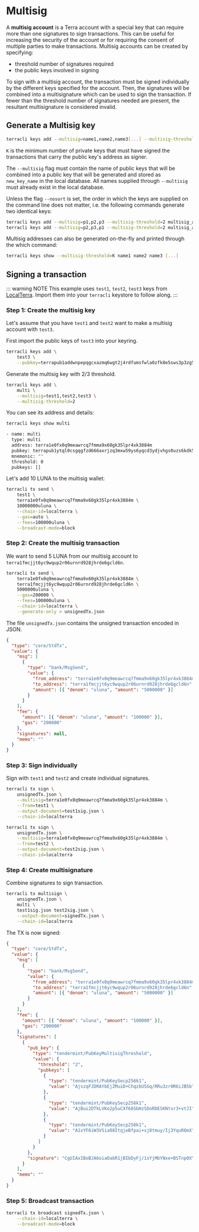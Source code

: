 # Multisig

A **multisig account** is a Terra account with a special key that can require more than one signatures to sign transactions. This can be useful for increasing the security of the account or for requiring the consent of multiple parties to make transactions. Multisig accounts can be created by specifying:

- threshold number of signatures required
- the public keys involved in signing

To sign with a multisig account, the transaction must be signed individually by the different keys specified for the account. Then, the signatures will be combined into a multisignature which can be used to sign the transaction. If fewer than the threshold number of signatures needed are present, the resultant multisignature is considered invalid.

## Generate a Multisig key

```bash
terracli keys add --multisig=name1,name2,name3[...] --multisig-threshold=K new_key_name
```

`K` is the minimum number of private keys that must have signed the transactions that carry the public key's address as signer.

The `--multisig` flag must contain the name of public keys that will be combined into a public key that will be generated and stored as `new_key_name` in the local database. All names supplied through `--multisig` must already exist in the local database.

Unless the flag `--nosort` is set, the order in which the keys are supplied on the command line does not matter, i.e. the following commands generate two identical keys:

```bash
terracli keys add --multisig=p1,p2,p3 --multisig-threshold=2 multisig_address
terracli keys add --multisig=p2,p3,p1 --multisig-threshold=2 multisig_address
```

Multisig addresses can also be generated on-the-fly and printed through the which command:

```bash
terracli keys show --multisig-threshold=K name1 name2 name3 [...]
```

## Signing a transaction

::: warning NOTE
This example uses `test1`, `test2`, `test3` keys from [LocalTerra](https://github.com/terra-project/LocalTerra). Import them into your `terracli` keystore to follow along.
:::

### Step 1: Create the multisig key

Let's assume that you have `test1` and `test2` want to make a multisig account with `test3`.

First import the public keys of `test3` into your keyring.

```sh
terracli keys add \
    test3 \
    --pubkey=terrapub1addwnpepqgcxazmq6wgt2j4rdfumsfwla0zfk8e5sws3p3zg5dkm9007hmfysxas0u2
```

Generate the multisig key with 2/3 threshold.

```sh
terracli keys add \
    multi \
    --multisig=test1,test2,test3 \
    --multisig-threshold=2
```

You can see its address and details:

```sh
terracli keys show multi

- name: multi
  type: multi
  address: terra1e0fx0q9meawrcq7fmma9x60gk35lpr4xk3884m
  pubkey: terrapub1ytql0csgqgfzd666axrjzq3mxw59ys6yqcd3ydjvhgs0uzs6kdk5fp4t73gmkl8t6y02yfq7tvfzd666axrjzq3sd69kp5usk492x6nehqjal67ynv0nfqapzrzy3gmdk27la0kjfqfzd666axrjzq6utqt639ka2j3xkncgk65dup06t297ccljmxhvhu3rmk92u3afjuyz9dg9
  mnemonic: ""
  threshold: 0
  pubkeys: []
```

Let's add 10 LUNA to the multisig wallet:

```bash
terracli tx send \
    test1 \
    terra1e0fx0q9meawrcq7fmma9x60gk35lpr4xk3884m \
    10000000uluna \
    --chain-id=localterra \
    --gas=auto \
    --fees=100000uluna \
    --broadcast-mode=block
```

### Step 2: Create the multisig transaction

We want to send 5 LUNA from our multisig account to `terra1fmcjjt6yc9wqup2r06urnrd928jhrde6gcld6n`.

```bash
terracli tx send \
    terra1e0fx0q9meawrcq7fmma9x60gk35lpr4xk3884m \
    terra1fmcjjt6yc9wqup2r06urnrd928jhrde6gcld6n \
    5000000uluna \
    --gas=200000 \
    --fees=100000uluna \
    --chain-id=localterra \
    --generate-only > unsignedTx.json
```

The file `unsignedTx.json` contains the unsigned transaction encoded in JSON.

```json
{
  "type": "core/StdTx",
  "value": {
    "msg": [
      {
        "type": "bank/MsgSend",
        "value": {
          "from_address": "terra1e0fx0q9meawrcq7fmma9x60gk35lpr4xk3884m",
          "to_address": "terra1fmcjjt6yc9wqup2r06urnrd928jhrde6gcld6n",
          "amount": [{ "denom": "uluna", "amount": "5000000" }]
        }
      }
    ],
    "fee": {
      "amount": [{ "denom": "uluna", "amount": "100000" }],
      "gas": "200000"
    },
    "signatures": null,
    "memo": ""
  }
}
```

### Step 3: Sign individually

Sign with `test1` and `test2` and create individual signatures.

```sh
terracli tx sign \
    unsignedTx.json \
    --multisig=terra1e0fx0q9meawrcq7fmma9x60gk35lpr4xk3884m \
    --from=test1 \
    --output-document=test1sig.json \
    --chain-id=localterra
```

```sh
terracli tx sign \
    unsignedTx.json \
    --multisig=terra1e0fx0q9meawrcq7fmma9x60gk35lpr4xk3884m \
    --from=test2 \
    --output-document=test2sig.json \
    --chain-id=localterra
```

### Step 4: Create multisignature

Combine signatures to sign transaction.

```sh
terracli tx multisign \
    unsignedTx.json \
    multi \
    test1sig.json test2sig.json \
    --output-document=signedTx.json \
    --chain-id=localterra
```

The TX is now signed:

```json
{
  "type": "core/StdTx",
  "value": {
    "msg": [
      {
        "type": "bank/MsgSend",
        "value": {
          "from_address": "terra1e0fx0q9meawrcq7fmma9x60gk35lpr4xk3884m",
          "to_address": "terra1fmcjjt6yc9wqup2r06urnrd928jhrde6gcld6n",
          "amount": [{ "denom": "uluna", "amount": "5000000" }]
        }
      }
    ],
    "fee": {
      "amount": [{ "denom": "uluna", "amount": "100000" }],
      "gas": "200000"
    },
    "signatures": [
      {
        "pub_key": {
          "type": "tendermint/PubKeyMultisigThreshold",
          "value": {
            "threshold": "2",
            "pubkeys": [
              {
                "type": "tendermint/PubKeySecp256k1",
                "value": "AjszqFJDRAYbEjZMuiD+ChqzbUSGq/RRu3zr0R6iJB5b"
              },
              {
                "type": "tendermint/PubKeySecp256k1",
                "value": "AjBui2DTkLVKo2p5uCXf68SbHzSDoRDESKNtsr3+vtJI"
              },
              {
                "type": "tendermint/PubKeySecp256k1",
                "value": "A1xYF6iW3VSia08ItqjeBfpai+xj8tmuy/Ij3YquR6mX"
              }
            ]
          }
        },
        "signature": "CgUIAxIBoBJA6oiaOabR1jBIbDyFj/1sYjMbYNxe+BSTnp0XYM+frC8fHxXStJ+Tl5Hf+3BsyBg1wvX1pDFsTHI7nMKNlJkKfRJAAt2cOJuViJvtwVRGwhNDORmekDSbcodnyMHTwz2Ve4db7B9m/CjYZmJtilV7zk8RWVX6Agjrl/0K5PSQZv29/A=="
      }
    ],
    "memo": ""
  }
}
```

### Step 5: Broadcast transaction

```sh
terracli tx broadcast signedTx.json \
    --chain-id=localterra \
    --broadcast-mode=block
```
